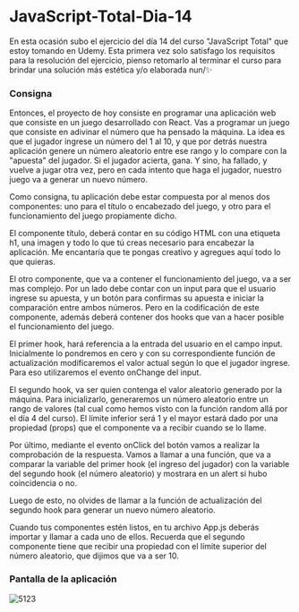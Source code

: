 # JavaScript-Total-Dia-14
En esta ocasión subo el ejercicio del día 14 del curso "JavaScript Total" que estoy tomando en Udemy. Esta primera vez solo satisfago los requisitos para la resolución del ejercicio, pienso retomarlo al terminar el curso para brindar una solución más estética y/o elaborada nun/✨

### Consigna
Entonces, el proyecto de hoy consiste en programar una aplicación web que consiste en un juego desarrollado con React. 
Vas a programar un juego que consiste en adivinar el número que ha pensado la máquina. 
La idea es que el jugador ingrese un número del 1 al 10, y que por detrás nuestra aplicación genere un número aleatorio entre 
ese rango y lo compare con la "apuesta" del jugador. Si el jugador acierta, gana. Y sino, ha fallado, y vuelve a jugar otra vez, 
pero en cada intento que haga el jugador, nuestro juego va a generar un nuevo número.

Como consigna, tu aplicación debe estar compuesta por al menos dos componentes: 
uno para el título o encabezado del juego, y otro para el funcionamiento del juego propiamente dicho.

El componente título, deberá contar en su código HTML con una etiqueta h1, una imagen
y todo lo que tú creas necesario para encabezar la aplicación. 
Me encantaría que te pongas creativo y agregues aquí todo lo que quieras.

El otro componente, que va a contener el funcionamiento del juego, va a ser mas complejo. 
Por un lado debe contar con un input para que el usuario ingrese su apuesta, y un botón para 
confirmas su apuesta e iniciar la comparación entre ambos números. Pero en la codificación de este componente, 
además deberá contener dos hooks que van a hacer posible el funcionamiento del juego.

El primer hook, hará referencia a la entrada del usuario en el campo input. Inicialmente lo 
pondremos en cero y con su correspondiente función de actualización modificaremos el valor 
actual según lo que el jugador ingrese. Para eso utilizaremos el evento onChange del input.

El segundo hook, va ser quien contenga el valor aleatorio generado por la máquina. Para inicializarlo, 
generaremos un número aleatorio entre un rango de valores (tal cual como hemos visto con la función random allá por el día 4 del curso). 
El límite inferior será 1 y el mayor estará dado por una propiedad (props) que el componente va a recibir cuando se lo llame. 

Por último, mediante el evento onClick del botón vamos a realizar la comprobación de la respuesta. 
Vamos a llamar a una función, que va a comparar la variable del primer hook (el ingreso del jugador) 
con la variable del segundo hook (el número aleatorio) y mostrara en un alert si hubo coincidencia o no.

Luego de esto, no olvides de llamar a la función de actualización del segundo hook para generar un nuevo número aleatorio.

Cuando tus componentes estén listos, en tu archivo App.js deberás importar y llamar a cada uno de ellos. 
Recuerda que el segundo componente tiene que recibir una propiedad con el límite superior del número aleatorio, que dijimos que va a ser 10.

### Pantalla de la aplicación
![5123](https://github.com/Alejandro-Az/JavaScript-Total-Dia-14/assets/105530752/045438ff-f767-4f12-bf2e-e086780b5292)
